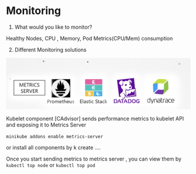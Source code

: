 # Monitoring

1. What would you like to monitor?

Healthy Nodes, CPU , Memory, Pod Metrics(CPU/Mem) consumption

2. Different Monitoring solutions

![Monitoring solutions](image.png)

Kubelet component [CAdvisor] sends performance metrics to kubelet API and exposing it to Metrics Server

```minikube addons enable metrics-server```

or install all components by k create ....

Once you start sending metrics to metrics server , you can view them by ```kubectl top node``` or ```kubectl top pod```

